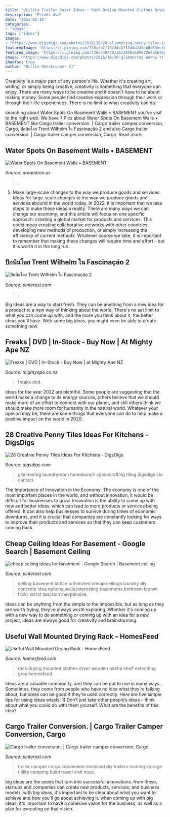 ```yaml
---
title: "Utility Trailer Cover Ideas : Rack Drying Mounted Clothes Dryer Wooden Useful Shelf Extending Grey Homesfeed"
description: "Freaks dvd"
date: "2023-02-16"
categories:
- "ideas"
tags: ["ideas"]
images:
- "https://www.digsdigs.com/photos/2016/10/20-glimmering-penny-tiles-in-various-colors-for-a-cool-look.jpg"
featuredImage: "https://i.pinimg.com/736x/b7/13/d4/b713d4a2d5eb0d03ece021360ba8cd1c--cheap-basement-ceiling-ideas-unfinished-basement-ceiling.jpg"
featured_image: "https://i.pinimg.com/736x/38/40/a6/3840a6d9932e7ab036d8d699457c44ca.jpg"
image: "https://www.digsdigs.com/photos/2016/10/20-glimmering-penny-tiles-in-various-colors-for-a-cool-look.jpg"
ShowToc: true
author: "Billie Oberbrunner II"
---
```



Creativity is a major part of any person's life. Whether it's creating art, writing, or simply being creative, creativity is something that everyone can enjoy. There are many ways to be creative and it doesn't have to be about making money. Some people find creative expression through their work or through their life experiences. There is no limit to what creativity can do.

	

		
searching about Water Spots On Basement Walls • BASEMENT you've visit to the right web. We have 7 Pics about Water Spots On Basement Walls • BASEMENT like Cargo trailer conversion. | Cargo trailer camper conversion, Cargo, ปักพินโดย Trent Wilhelm ใน Fascinação 2 and also Cargo trailer conversion. | Cargo trailer camper conversion, Cargo. Read more:
		
    
## Water Spots On Basement Walls • BASEMENT

<img loading=lazy src="https://s3.wasabisys.com/dreamtree/2017/08/water-spots-on-basement-walls-water-spots-on-basement-walls-montana-photos-3072-x-2304-1024x1024.jpg" onerror="this.onerror=null;this.src='https://tse4.mm.bing.net/th?id=OIP.aFzqNujAjz1AsB4zdxkWTwHaHa&amp;pid=15.1';" alt="Water Spots On Basement Walls • BASEMENT">

_Source: dreamtree.us_

>. 

	

5) Make large-scale changes to the way we produce goods and services
Ideas for large-scale changes to the way we produce goods and services abound in the world today. In 2022, it is important that we take steps to make these ideas a reality. There are many ways we can change our economy, and this article will focus on one specific approach: creating a global market for products and services. This could mean creating collaborative networks with other countries, developing new methods of production, or simply increasing the efficiency of current methods. Whatever course we take, it is important to remember that making these changes will require time and effort - but it is worth it in the long run.

    
## ปักพินโดย Trent Wilhelm ใน Fascinação 2

<img loading=lazy src="https://i.pinimg.com/736x/38/40/a6/3840a6d9932e7ab036d8d699457c44ca.jpg" onerror="this.onerror=null;this.src='https://tse4.mm.bing.net/th?id=OIP.2I0Yl777TqsUmuSQ0WokSQHaKS&amp;pid=15.1';" alt="ปักพินโดย Trent Wilhelm ใน Fascinação 2">

_Source: pinterest.com_

>. 

	

Big Ideas are a way to start fresh. They can be anything from a new idea for a product to a new way of thinking about the world. There's no set limit to what you can come up with, and the more you think about it, the better ideas you'll have. With some big ideas, you might even be able to create something new.

    
## Freaks | DVD | In-Stock - Buy Now | At Mighty Ape NZ

<img loading=lazy src="https://d3fa68hw0m2vcc.cloudfront.net/e1b/226554344.jpeg" onerror="this.onerror=null;this.src='https://tse2.mm.bing.net/th?id=OIP.28CfGbeSzZo8wif9wOh1twHaKc&amp;pid=15.1';" alt="Freaks | DVD | In-Stock - Buy Now | at Mighty Ape NZ">

_Source: mightyape.co.nz_

>freaks dvd. 

	

Ideas for the year 2022 are plentiful. Some people are suggesting that the world make a change to its energy sources, others believe that we should make more of an effort to connect with our planet, and still others think we should make more room for humanity in the natural world. Whatever your opinion may be, there are some things that everyone can do to help make a positive impact on the world in 2020.

    
## 28 Creative Penny Tiles Ideas For Kitchens - DigsDigs

<img loading=lazy src="https://www.digsdigs.com/photos/2016/10/20-glimmering-penny-tiles-in-various-colors-for-a-cool-look.jpg" onerror="this.onerror=null;this.src='https://tse2.mm.bing.net/th?id=OIP.Bu9-fKbZqETaa-3UnMc0NgHaLH&amp;pid=15.1';" alt="28 Creative Penny Tiles Ideas For Kitchens - DigsDigs">

_Source: digsdigs.com_

>glimmering laundryroom homebunch spacecrafting tiling digsdigs clo cantaci. 

	

The Importance of Innovation in the Economy:
The economy is one of the most important places in the world, and without innovation, it would be difficult for businesses to grow. Innovation is the ability to come up with new and better ideas, which can lead to more products or services being offered. It can also help businesses to survive during times of economic downturns, and it is crucial that companies are constantly looking for ways to improve their products and services so that they can keep customers coming back.

    
## Cheap Ceiling Ideas For Basement - Google Search | Basement Ceiling

<img loading=lazy src="https://i.pinimg.com/736x/b7/13/d4/b713d4a2d5eb0d03ece021360ba8cd1c--cheap-basement-ceiling-ideas-unfinished-basement-ceiling.jpg" onerror="this.onerror=null;this.src='https://tse3.mm.bing.net/th?id=OIP.jBqGFJtx_L4w9iSI01p3lAHaFj&amp;pid=15.1';" alt="cheap ceiling ideas for basement - Google Search | Basement ceiling">

_Source: pinterest.com_

>ceiling basement lattice unfinished cheap ceilings laundry diy concrete idea options walls interesting basements bedroom known flickr worst decision inexpensive. 

	

Ideas can be anything from the simple to the impossible, but as long as they are worth trying, they're always worth exploring. Whether it's coming up with a new way to do something or coming up with an idea for a new project, ideas are always good for creativity and brainstorming.

    
## Useful Wall Mounted Drying Rack – HomesFeed

<img loading=lazy src="https://homesfeed.com/wp-content/uploads/2015/11/extending-clothes-drying-rack-versatile-dove-grey-wooden-dryer-with-seven-rails-and-six-wooden-hooks-beneath-and-a-handy-top-shelf-made-of-birch-plywood.png" onerror="this.onerror=null;this.src='https://tse4.mm.bing.net/th?id=OIP.Ic8LnjWPeMV0hSS_PIVM7QHaJ4&amp;pid=15.1';" alt="Useful Wall Mounted Drying Rack – HomesFeed">

_Source: homesfeed.com_

>rack drying mounted clothes dryer wooden useful shelf extending grey homesfeed. 

	

Ideas are a valuable commodity, and they can be put to use in many ways. Sometimes, they come from people who have no idea what they’re talking about, but ideas can be good if they’re used correctly. Here are five simple tips for using ideas wisely: 1) Don’t just take other people’s ideas – think about what you could do with them yourself. What are the benefits of this idea?

    
## Cargo Trailer Conversion. | Cargo Trailer Camper Conversion, Cargo

<img loading=lazy src="https://i.pinimg.com/736x/e2/c5/7e/e2c57e08b789f843d4100ec95e63239b.jpg" onerror="this.onerror=null;this.src='https://tse2.mm.bing.net/th?id=OIP.7rpXbPfJ5i7O6V4oFSYJDAHaJ3&amp;pid=15.1';" alt="Cargo trailer conversion. | Cargo trailer camper conversion, Cargo">

_Source: pinterest.com_

>trailer camper cargo conversion enclosed diy trailers hunting storage utility camping build travel visit nose. 

	

big ideas are the seeds that turn into successful innovations. from these, startups and companies can create new products, services, and business models. with big ideas, it's important to be clear about what you want to achieve and how you'll go about achieving it. when coming up with big ideas, it's important to have a cohesive vision for the business, as well as a plan for executing on that vision.

